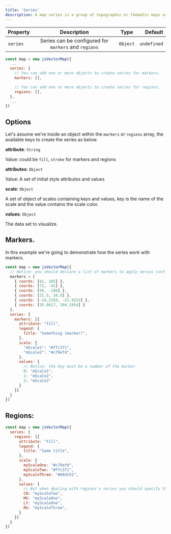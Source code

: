 ```yaml
---
title: 'Series'
description: A map series is a group of topographic or thematic maps or charts usually having the same scale and cartographic specifications,
---
```


| Property | Description | Type | Default |
| :------------ | :-----------:  | :-----------: | ------------: |
| `series` | Series can be configured for `markers` and `regions` | `Object` | `undefined` |

```js
const map = new jsVectorMap({ 
  ...
  series: {
    // You can add one or more objects to create series for markers.
    markers: [],

    // You can add one or more objects to create series for regions.
    regions: [],
  },
  ...
})
```

## Options
Let's assume we're inside an object within the `markers` or `regions` array, the available keys to create the series as below.

**attribute**: `String`

Value: could be `fill`, `stroke` for markers and regions

**attributes**: `Object`

Value: A set of initial style attributes and values

**scale**: `Object`

A set of object of scales containing keys and values, key is the name of the scale and the value contains the scale color.

**values**: `Object`

The data set to visualize.

## Markers.
In this example we're going to demonstrate how the series work with markers.

```js
const map = new jsVectorMap({
  // Notice: you should declare a list of markers to apply series configuration.
  markers = [
    { coords: [61, 105] },
    { coords: [72, -42] },
    { coords: [56, -106] },
    { coords: [31.5, 34.8] },
    { coords: [-14.2350, -51.9253] },
    { coords: [35.8617, 104.1954] }
  ],
  series: {
    markers: [{
      attribute: "fill",
      legend: {
        title: "Something (marker)",
      },
      scale: {
        "mScale1": "#ffc371",
        "mScale2": "#c79efd",
      },
      values: {
        // Notice: the key must be a number of the marker.
        0: "mScale1",
        1: "mScale2",
        2: "mScale2"
      }
    }]
  }
})
```

<vector-map id="seriesMarkers" />

## Regions:

```js
const map = new jsVectorMap({
  series: {
    regions: [{
      attribute: "fill",
      legend: {
        title: "Some title",
      },
      scale: {
        myScaleOne: "#c79efd",
        myScaleTwo: "#ffc371",
        myScaleThree: "#08d191",
      },
      values: {
        // But when dealing with regions's series you should specify the region key.
        CN: "myScaleTwo",
        MX: "myScaleOne",
        LY: "myScaleOne",
        RU: "myScaleThree",
      }
    }]
  }
})
```

<vector-map id="seriesRegions" />